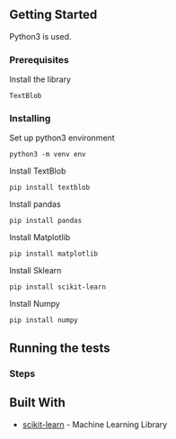 ## Getting Started

Python3 is used. 

### Prerequisites

Install the library

```
TextBlob
```

### Installing


Set up python3 environment

```
python3 -m venv env
```

Install TextBlob

```
pip install textblob
```

Install pandas

```
pip install pandas
```

Install Matplotlib

```
pip install matplotlib
```

Install Sklearn

```
pip install scikit-learn
```

Install Numpy

```
pip install numpy
```


## Running the tests


### Steps


## Built With

* [scikit-learn](https://github.com/scikit-learn/scikit-learn) - Machine Learning Library




